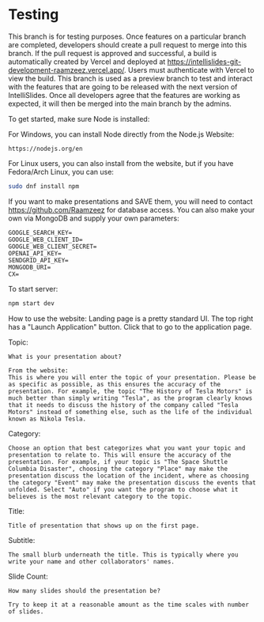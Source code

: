 <h1>Testing</h1>
<p>This branch is for testing purposes. Once features on a particular branch are completed, developers should create a pull request to merge into this branch. If the pull request is approved and successful, a build is automatically created by Vercel and deployed at <a href="https://intellislides-git-development-raamzeez.vercel.app/">https://intellislides-git-development-raamzeez.vercel.app/</a>. Users must authenticate with Vercel to view the build. This branch is used as a preview branch to test and interact with the features that are going to be released with the next version of IntelliSlides. Once all developers agree that the features are working as expected, it will then be merged into the main branch by the admins.

To get started, make sure Node is installed:

For Windows, you can install Node directly from the Node.js Website:
```
https://nodejs.org/en
```

For Linux users, you can also install from the website, but if you have Fedora/Arch Linux, you can use: 
```bash
sudo dnf install npm
```

If you want to make presentations and SAVE them, you will need to contact https://github.com/Raamzeez for database access. You can also make your own via MongoDB and supply your own parameters:
```
GOOGLE_SEARCH_KEY=
GOOGLE_WEB_CLIENT_ID=
GOOGLE_WEB_CLIENT_SECRET=
OPENAI_API_KEY=
SENDGRID_API_KEY=
MONGODB_URI=
CX=
```

To start server:
```bash
npm start dev
```

How to use the website:
Landing page is a pretty standard UI. The top right has a "Launch Application" button. Click that to go to the application page.

Topic: 
```
What is your presentation about?

From the website:
This is where you will enter the topic of your presentation. Please be as specific as possible, as this ensures the accuracy of the presentation. For example, the topic "The History of Tesla Motors" is much better than simply writing "Tesla", as the program clearly knows that it needs to discuss the history of the company called "Tesla Motors" instead of something else, such as the life of the individual known as Nikola Tesla.
```

Category:
```
Choose an option that best categorizes what you want your topic and presentation to relate to. This will ensure the accuracy of the presentation. For example, if your topic is "The Space Shuttle Columbia Disaster", choosing the category "Place" may make the presentation discuss the location of the incident, where as choosing the category "Event" may make the presentation discuss the events that unfolded. Select "Auto" if you want the program to choose what it believes is the most relevant category to the topic.
```

Title:
```
Title of presentation that shows up on the first page.
```

Subtitle:
```
The small blurb underneath the title. This is typically where you write your name and other collaborators' names.
```

Slide Count:
```
How many slides should the presentation be?

Try to keep it at a reasonable amount as the time scales with number of slides.
```
</p>
